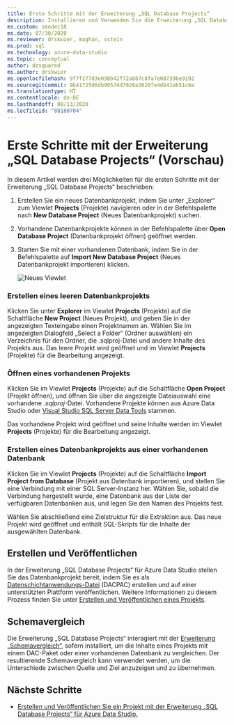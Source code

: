 ```yaml
---
title: Erste Schritte mit der Erweiterung „SQL Database Projects“
description: Installieren und Verwenden Sie die Erweiterung „SQL Database Projects“ (Vorschau) für Azure Data Studio.
ms.custom: seodec18
ms.date: 07/30/2020
ms.reviewer: drskwier, maghan, sstein
ms.prod: sql
ms.technology: azure-data-studio
ms.topic: conceptual
author: dzsquared
ms.author: drskwier
ms.openlocfilehash: 9f7f277d3e038b42f72a887c8fa7e08739be9192
ms.sourcegitcommit: 9b41725d6db9957dd7928a3620fe4db41eb51c6e
ms.translationtype: HT
ms.contentlocale: de-DE
ms.lasthandoff: 08/13/2020
ms.locfileid: "88180704"
---
```

# <a name="getting-started-with-the-sql-database-projects-extension-preview"></a>Erste Schritte mit der Erweiterung „SQL Database Projects“ (Vorschau)

In diesem Artikel werden drei Möglichkeiten für die ersten Schritte mit der Erweiterung „SQL Database Projects“ beschrieben:
1. Erstellen Sie ein neues Datenbankprojekt, indem Sie unter „Explorer“ zum Viewlet **Projects** (Projekte) navigieren oder in der Befehlspalette nach **New Database Project** (Neues Datenbankprojekt) suchen.
2. Vorhandene Datenbankprojekte können in der Befehlspalette über **Open Database Project** (Datenbankprojekt öffnen) geöffnet werden.
3. Starten Sie mit einer vorhandenen Datenbank, indem Sie in der Befehlspalette auf **Import New Database Project** (Neues Datenbankprojekt importieren) klicken.

   ![Neues Viewlet](media/extensions/sql-database-projects-extension/projects-viewlet.png)


### <a name="create-an-empty-database-project"></a>Erstellen eines leeren Datenbankprojekts

 Klicken Sie unter **Explorer** im Viewlet **Projects** (Projekte) auf die Schaltfläche **New Project** (Neues Projekt), und geben Sie in der angezeigten Texteingabe einen Projektnamen an.  Wählen Sie im angezeigten Dialogfeld „Select a Folder“ (Ordner auswählen) ein Verzeichnis für den Ordner, die .sqlproj-Datei und andere Inhalte des Projekts aus.
Das leere Projekt wird geöffnet und im Viewlet **Projects** (Projekte) für die Bearbeitung angezeigt.

### <a name="open-an-existing-project"></a>Öffnen eines vorhandenen Projekts

Klicken Sie im Viewlet **Projects** (Projekte) auf die Schaltfläche **Open Project** (Projekt öffnen), und öffnen Sie über die angezeigte Dateiauswahl eine vorhandene *.sqlproj*-Datei. Vorhandene Projekte können aus Azure Data Studio oder [Visual Studio SQL Server Data Tools](../ssdt/sql-server-data-tools.md) stammen.

Das vorhandene Projekt wird geöffnet und seine Inhalte werden im Viewlet **Projects** (Projekte) für die Bearbeitung angezeigt.

### <a name="create-a-database-project-from-an-existing-database"></a>Erstellen eines Datenbankprojekts aus einer vorhandenen Datenbank

Klicken Sie im Viewlet **Projects** (Projekte) auf die Schaltfläche **Import Project from Database** (Projekt aus Datenbank importieren), und stellen Sie eine Verbindung mit einer SQL Server-Instanz her.  Wählen Sie, sobald die Verbindung hergestellt wurde, eine Datenbank aus der Liste der verfügbaren Datenbanken aus, und legen Sie den Namen des Projekts fest.

Wählen Sie abschließend eine Zielstruktur für die Extraktion aus.  Das neue Projekt wird geöffnet und enthält SQL-Skripts für die Inhalte der ausgewählten Datenbank.

## <a name="build-and-publish"></a>Erstellen und Veröffentlichen

In der Erweiterung „SQL Database Projects“ für Azure Data Studio stellen Sie das Datenbankprojekt bereit, indem Sie es als [Datenschichtanwendungs-Datei](../relational-databases/data-tier-applications/data-tier-applications.md) (DACPAC) erstellen und auf einer unterstützten Plattform veröffentlichen. Weitere Informationen zu diesem Prozess finden Sie unter [Erstellen und Veröffentlichen eines Projekts](sql-database-project-extension-build.md).

## <a name="schema-compare"></a>Schemavergleich
Die Erweiterung „SQL Database Projects“ interagiert mit der [Erweiterung „Schemavergleich“](schema-compare-extension.md), sofern installiert, um die Inhalte eines Projekts mit einem DAC-Paket oder einer vorhandenen Datenbank zu vergleichen.  Der resultierende Schemavergleich kann verwendet werden, um die Unterschiede zwischen Quelle und Ziel anzuzeigen und zu übernehmen.

## <a name="next-steps"></a>Nächste Schritte

- [Erstellen und Veröffentlichen Sie ein Projekt mit der Erweiterung „SQL Database Projects“ für Azure Data Studio.](sql-database-project-extension-build.md)